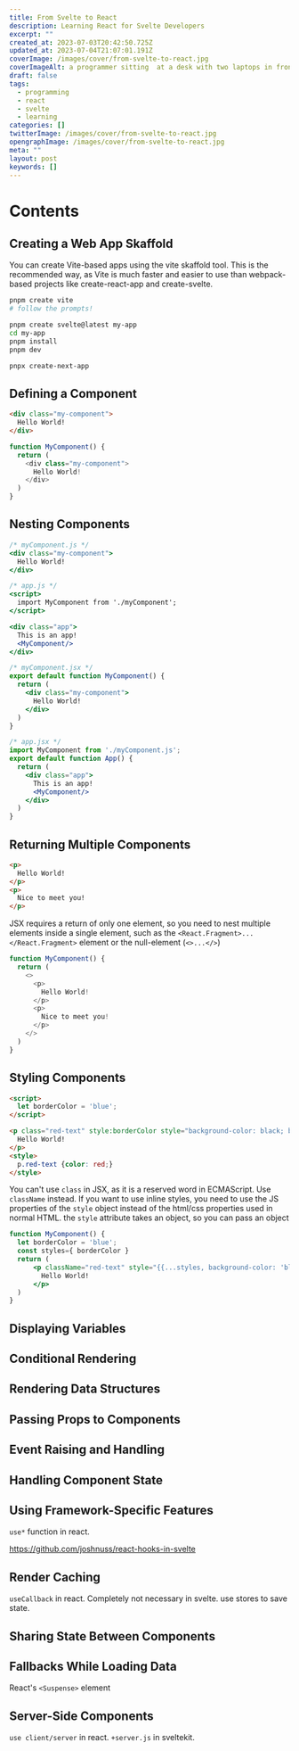 ```yaml
---
title: From Svelte to React
description: Learning React for Svelte Developers
excerpt: ""
created_at: 2023-07-03T20:42:50.725Z
updated_at: 2023-07-04T21:07:01.191Z
coverImage: /images/cover/from-svelte-to-react.jpg
coverImageAlt: a programmer sitting  at a desk with two laptops in front of him. on the left laptop screen, there is the svelte logo. on the right laptop screen there is the react logo
draft: false
tags:
  - programming
  - react
  - svelte
  - learning
categories: []
twitterImage: /images/cover/from-svelte-to-react.jpg
opengraphImage: /images/cover/from-svelte-to-react.jpg
meta: ""
layout: post
keywords: []
---
```


<script>
  import TabView from '../../components/TabView.svelte';
</script>

# Contents

## Creating a Web App Skaffold

<TabView>
<div title="Vite">
You can create Vite-based apps using the vite skaffold tool. This is the recommended way, as Vite is 
much faster and easier to use than webpack-based projects like create-react-app and create-svelte.

```sh
pnpm create vite
# follow the prompts!
```

</div>
<div title="Svelte/Kit">

```sh
pnpm create svelte@latest my-app
cd my-app
pnpm install
pnpm dev
```

</div>
<div title="React (Next.js)">

```sh
pnpx create-next-app
```

</div>
</TabView>

## Defining a Component

<TabView>
<div title="Svelte">

```html
<div class="my-component">
  Hello World!
</div>
```

</div>
<div title="React">

```js
function MyComponent() {
  return (
    <div class="my-component">
      Hello World!
    </div>
  )
}
```

</div>
</TabView>

## Nesting Components

<TabView>
<div title="Svelte">

```jsx
/* myComponent.js */
<div class="my-component">
  Hello World!
</div>

/* app.js */
<script>
  import MyComponent from './myComponent';
</script>

<div class="app">
  This is an app!
  <MyComponent/>
</div>
```

</div>
<div title="React">

```jsx
/* myComponent.jsx */
export default function MyComponent() {
  return (
    <div class="my-component">
      Hello World!
    </div>
  )
}

/* app.jsx */
import MyComponent from './myComponent.js';
export default function App() {
  return (
    <div class="app">
      This is an app!
      <MyComponent/>
    </div>
  )
}

```

</div>
</TabView>

## Returning Multiple Components

<TabView>
<div title="Svelte">

```html
<p>
  Hello World!
</p>
<p>
  Nice to meet you! 
</p>
```

</div>
<div title="React">

JSX requires a return of only one element, so you need to nest multiple elements inside a single element, 
such as the `<React.Fragment>...</React.Fragment>` element or the null-element (`<>...</>`)

```js
function MyComponent() {
  return (
    <>
      <p>
        Hello World!
      </p>
      <p>
        Nice to meet you! 
      </p>
    </>
  )
}
```

</div>
</TabView>


## Styling Components

<TabView>
<div title="Svelte">

```html
<script>
  let borderColor = 'blue';
</script>

<p class="red-text" style:borderColor style="background-color: black; border-color: {borderColor}">
  Hello World!
</p>
<style>
  p.red-text {color: red;}
</style>
```

</div>
<div title="React">

You can't use `class` in JSX, as it is a reserved word in ECMAScript. Use `className` instead. If you want
to use inline styles, you need to use the JS properties of the `style` object instead of the html/css properties
used in normal HTML. the `style` attribute takes an object, so you can pass an object 

```jsx
function MyComponent() {
  let borderColor = 'blue';
  const styles={ borderColor }
  return (
      <p className="red-text" style="{{...styles, background-color: 'black' }}">
        Hello World!
      </p>
  )
}
```

</div>
</TabView>

## Displaying Variables

## Conditional Rendering

## Rendering Data Structures

## Passing Props to Components

## Event Raising and Handling

## Handling Component State

## Using Framework-Specific Features
`use*` function in react. 

https://github.com/joshnuss/react-hooks-in-svelte

## Render Caching
`useCallback` in react. Completely not necessary in svelte. use stores to save state.

## Sharing State Between Components

## Fallbacks While Loading Data
React's `<Suspense>` element

## Server-Side Components
`use client/server` in react. `+server.js` in sveltekit.